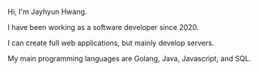 Hi, I'm Jayhyun Hwang.

I have been working as a software developer since 2020.

I can create full web applications, but mainly develop servers.

My main programming languages are Golang, Java, Javascript, and SQL.